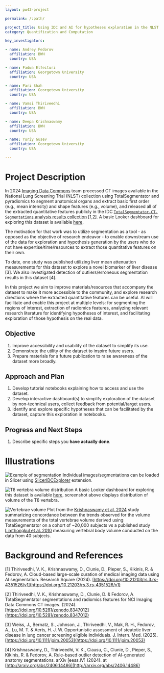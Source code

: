 ```yaml
---
layout: pw43-project

permalink: /:path/

project_title: Using IDC and AI for hypotheses exploration in the NLST cohort
category: Quantification and Computation

key_investigators:

- name: Andrey Fedorov
  affiliation: BWH
  country: USA

- name: Fadwa Elfeituri
  affiliation: Georgetown University
  country: USA

- name: Pari Shah
  affiliation: Georgetown University
  country: USA

- name: Vamsi Thiriveedhi
  affiliation: BWH
  country: USA

- name: Deepa Krishnaswamy
  affiliation: BWH
  country: USA

- name: Yuriy Gusev
  affiliation: Georgetown University
  country: USA

---
```


# Project Description

<!-- Add a short paragraph describing the project. -->


In 2024 [Imaging Data Commons](https://portal.imaging.datacommons.cancer.gov/explore) team processed CT images available in the National Lung Screening Trial (NLST) collection using TotalSegmentator and pyradiomics to segment anatomical organs and extract basic first order (e.g., mean intensity) and shape features (e.g., volume), and released all of the extracted quantitative features publicly in the IDC [`TotalSegmentator-CT-Segmentations` analysis results collection](https://portal.imaging.datacommons.cancer.gov/explore/filters/?analysis_results_id=TotalSegmentator-CT-Segmentations) [1,2]. A basic Looker dashboard for exploring this dataset is available [here](https://lookerstudio.google.com/reporting/c3e2965e-e615-4b4b-b523-1fc335dd9d43).

The motivation for that work was to utilize segmentation as a tool - as opposed as the objective of research endeavor - to enable downstream use of the data for exploration and hypothesis generation by the users who do not have expertise/time/resources to extract those quantitative features on their own.  

To date, one study was published utilizing liver mean attenuation measurements for this dataset to explore a novel biomarker of liver disease [3]. We also investigated detection of outliers/erroneous segmentation results in this dataset [4]. 

In this project we aim to improve materials/resources that accompany the dataset to make it more accessible to the community, and explore research directions where the extracted quantitative features can be useful. AI will facilitate and enable this project at multiple levels: for segmenting the regions of interest, extraction of radiomics features, analyzing relevant research literature for identifying hypotheses of interest, and facilitating exploration of those hypothesis on the real data.



## Objective

<!-- Describe here WHAT you would like to achieve (what you will have as end result). -->


1. Improve accessibility and usability of the dataset to simplify its use.
2. Demonstrate the utility of the dataset to inspire future users.
3. Prepare materials for a future publication to raise awareness of the dataset more broadly.



## Approach and Plan

<!-- Describe here HOW you would like to achieve the objectives stated above. -->


1. Develop tutorial notebooks explaining how to access and use the dataset.
2. Develop interactive dashboard(s) to simplify exploration of the dataset by non-technical users, collect feedback from potential/target users.
3. Identify and explore specific hypotheses that can be facilitated by the dataset, capture this exploration in notebooks.



## Progress and Next Steps

<!-- Update this section as you make progress, describing of what you have ACTUALLY DONE.
     If there are specific steps that you could not complete then you can describe them here, too. -->


1. Describe specific steps you **have actually done**.
  




# Illustrations

<!-- Add pictures and links to videos that demonstrate what has been accomplished. -->


![Example of segmentation](https://github.com/user-attachments/assets/869d4b98-f30f-46a5-b2b4-8654d243e931)
Individual images/segmentations can be loaded in Slicer using [SlicerIDCExplorer](https://github.com/imagingdatacommons/sliceridcbrowser) extension.

![T8 vertebra volume distribution](https://github.com/user-attachments/assets/0632004b-a481-427d-994b-6b110e396844)
A basic Looker dashboard for exploring this dataset is available [here](https://lookerstudio.google.com/reporting/c3e2965e-e615-4b4b-b523-1fc335dd9d43), screenshot above displays distribution of volume of the T8 vertebra.

![Vertebrae volume](https://github.com/user-attachments/assets/85b8fc85-3c7f-4738-9732-a8bf1867a20e)
Plot from the [Krishnaswamy et al. 2024](http://arxiv.org/abs/2406.14486) study summarizing concordance between the trends observed for the volume measurements of the total vertebrae volume derived using TotalSegmentator on a cohort of ~20,000 subjects vs a published study [Limthongkul et al. 2010](https://pubmed.ncbi.nlm.nih.gov/20142072/) measuring vertebral body volume conducted on the data from 40 subjects.



# Background and References

<!-- If you developed any software, include link to the source code repository.
     If possible, also add links to sample data, and to any relevant publications. -->


[1] Thiriveedhi, V. K., Krishnaswamy, D., Clunie, D., Pieper, S., Kikinis, R. & Fedorov, A. Cloud-based large-scale curation of medical imaging data using AI segmentation. Research Square (2024). [https://doi.org/10.21203/rs.3.rs-4351526/v1](https://doi.org/10.21203/rs.3.rs-4351526/v1)

[2] Thiriveedhi, V. K., Krishnaswamy, D., Clunie, D. & Fedorov, A. TotalSegmentator segmentations and radiomics features for NCI Imaging Data Commons CT images. (2024). [https://doi.org/10.5281/zenodo.8347012](https://doi.org/10.5281/zenodo.8347012)

[3] Weiss, J., Bernatz, S., Johnson, J., Thiriveedhi, V., Mak, R. H., Fedorov, A., Lu, M. T. & Aerts, H. J. W. Opportunistic assessment of steatotic liver disease in lung cancer screening eligible individuals. J. Intern. Med. (2025). [https://doi.org/10.1111/joim.20053](https://doi.org/10.1111/joim.20053)

[4] Krishnaswamy, D., Thiriveedhi, V. K., Ciausu, C., Clunie, D., Pieper, S., Kikinis, R. & Fedorov, A. Rule-based outlier detection of AI-generated anatomy segmentations. arXiv [eess.IV] (2024). at [http://arxiv.org/abs/2406.14486](http://arxiv.org/abs/2406.14486)

